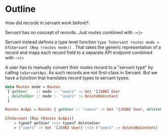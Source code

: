 # Outline

How did records in servant work before?:

Servant has no concept of records. Just routes combined with `:<|>`

Servant instead defines a type level function `type ToServant routes mode =
GToServant (Rep (routes mode))` .  That takes the generic representation of a
record and maps each record field to a separate API endpoint combined with
`:<|>`

A user has to manually convert their routes record to a "servant type" by
calling  `toServantApi`. As such records are not first-class in Servant. But we
have a function that translates record types to servant types.

```haskell
data Routes mode = Routes
 { getUser    :: mode :- "users" :> Get '[JSON] User 
 , deleteUSer :: mode :- "users" :> DeleteNoContent
 }

Routes AsApi = Routes { getUser :: "users" :> Get '[JSON] User, deleteUser :: "users" :> DeleteNoContent }

GToServant (Rep (Routes AsApi))
    = typeof getUser :<|> typeof deleteUser
    = ("users" :> Get '[JSON] User) :<|> ("users" :> DeleteNoContent)
```

